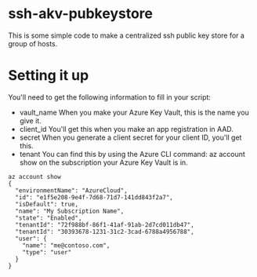# ssh-akv-pubkeystore
This is some simple code to make a centralized ssh public key store for a group of hosts.

# Setting it up
You'll need to get the following information to fill in your script:
* vault_name
When you make your Azure Key Vault, this is the name you give it.
* client_id
You'll get this when you make an app registration in AAD.
* secret
When you generate a client secret for your client ID, you'll get this.
* tenant
You can find this by using the Azure CLI command: az account show on the subscription
your Azure Key Vault is in.
```
az account show
{
  "environmentName": "AzureCloud",
  "id": "e1f5e208-9e4f-7d68-71d7-141dd843f2a7",
  "isDefault": true,
  "name": "My Subscription Name",
  "state": "Enabled",
  "tenantId": "72f988bf-86f1-41af-91ab-2d7cd011db47",
  "tenantId": "30393678-1231-31c2-3cad-6788a4956788",
  "user": {
    "name": "me@contoso.com",
    "type": "user"
  }
}
```
